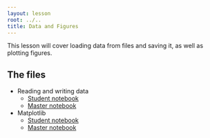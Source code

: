 ```yaml
---
layout: lesson
root: ../..
title: Data and Figures
---
```


This lesson will cover loading data from files and saving it, as well as
plotting figures.

The files
---------

- Reading and writing data
  - [Student notebook](readwrite-empty.ipynb)
  - [Master notebook](readwrite-full.ipynb)
- Matplotlib
  - [Student notebook](matplotlib.ipynb)
  - [Master notebook](matplotlib-full.ipynb)
